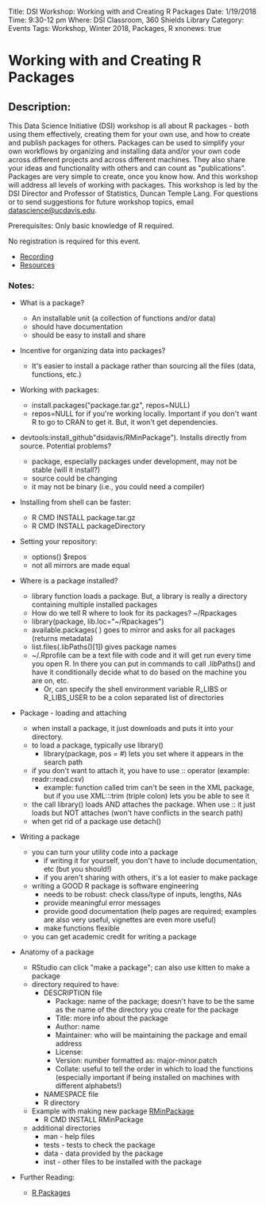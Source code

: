 Title:  DSI Workshop: Working with and Creating R Packages
Date: 1/19/2018
Time: 9:30-12 pm
Where: DSI Classroom, 360 Shields Library
Category: Events
Tags: Workshop, Winter 2018, Packages, R
xnonews: true

# Working with and Creating R Packages

## Description:

This Data Science Initiative (DSI) workshop is all about R packages - both using them effectively, creating them for your own use, and how to create and publish packages for others.  Packages can be used to simplify your own workflows by organizing and installing data and/or your own code across different projects and across different machines.  They also share your ideas and functionality with others and can count as "publications". Packages are very simple to create, once you know how.  And this workshop will address all levels of working with packages. This workshop is led by the DSI Director and Professor of Statistics, Duncan Temple Lang.  For questions or to send suggestions for future workshop topics, email datascience@ucdavis.edu.

Prerequisites: 
Only basic knowledge of R required. 

No registration is required for this event.

* [Recording](https://youtu.be/ntFrolMI3Ng)
* [Resources](https://github.com/dsidavis/RPackagesWorkshop)

### Notes:
* What is a package? 
	* An installable unit (a collection of functions and/or data)
	* should have documentation
	* should be easy to install and share
* Incentive for organizing data into packages? 
	* It's easier to install a package rather than sourcing all the files (data, functions, etc.)
* Working with packages: 
	* install.packages("package.tar.gz", repos=NULL) 
	* repos=NULL for if you're working locally. Important if you don't want R to go to CRAN to get it. But, it won't get dependencies.
* devtools:install_github"dsidavis/RMinPackage"). Installs directly from source. Potential problems?
	* package, especially packages under development, may not be stable (will it install?) 
	* source could be changing
	* it may not be binary (i.e., you could need a compiler)
* Installing from shell can be faster:
	* R CMD INSTALL package.tar.gz
	* R CMD INSTALL packageDirectory
* Setting your repository: 
	* options() $repos
	* not all mirrors are made equal
* Where is a package installed?
	* library function loads a package. But, a library is really a directory containing multiple installed packages
	* How do we tell R where to look for its packages? ~/Rpackages
	* library(package, lib.loc="~/Rpackages")
	* available.packages( ) goes to mirror and asks for all packages (returns metadata)
	* list.files(.libPaths()[1])  gives package names
	* ~/.Rprofile can be a text file with code and it will get run every time you open R. In there you can put in commands to call .libPaths() and have it conditionally decide what to do based on the machine you are on, etc.
		* Or, can specify the shell environment variable R_LIBS or R_LIBS_USER to be a colon separated list of directories
* Package - loading and attaching
	* when install a package, it just downloads and puts it into your directory. 
	* to load a package, typically use library()
		* library(package, pos = #) lets you set where it appears in the search path
	* if you don't want to attach it, you have to use :: operator (example: readr::read.csv)
		* example: function called trim can't be seen in the XML package, but if you use XML:::trim (triple colon) lets you be able to see it
	* the call library() loads AND attaches the package. When use :: it just loads but NOT attaches (won't have conflicts in the search path)
	* when get rid of a package use detach()
* Writing a package
	* you can turn your utility code into a package
		* if writing it for yourself, you don't have to include documentation, etc (but you should!)
		* if you aren't sharing with others, it's a lot easier to make package 
	* writing a GOOD R package is software engineering
		* needs to be robust: check class/type of inputs, lengths, NAs
		* provide meaningful error messages
		* provide good documentation (help pages are required; examples are also very useful, vignettes are even more useful)
		* make functions flexible
	* you can get academic credit for writing a package
* Anatomy of a package
	* RStudio can click "make a package"; can also use kitten to make a package
	* directory required to have:
		* DESCRIPTION file
			* Package: name of the package; doesn't have to be the same as the name of the directory you create for the package
			* Title: more info about the package
			* Author: name
			* Maintainer: who will be maintaining the package and email address <email>
			* License: 
			* Version:  number formatted as: major-minor.patch 
			* Collate: useful to tell the order in which to load the functions (especially important if being installed on machines with different alphabets!)
		* NAMESPACE file
		* R directory
	* Example with making new package [RMinPackage](https://github.com/dsidavis/RPackagesWorkshop/tree/master/RMinPackage)
		* R CMD INSTALL RMinPackage
	* additional directories
		* man - help files
		* tests - tests to check the package
		* data - data provided by the package
		* inst - other files to be installed with the package
	
* Further Reading:
	* [R Packages](http://r-pkgs.had.co.nz/)
	
	
	
	